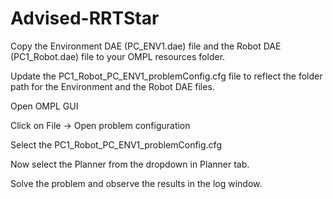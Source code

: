 # Advised-RRTStar
Copy the Environment DAE (PC_ENV1.dae) file and the Robot DAE (PC1_Robot.dae) file to your OMPL resources folder.


Update the PC1_Robot_PC_ENV1_problemConfig.cfg file to reflect the folder path for the Environment and the Robot DAE files.


Open OMPL GUI


Click on File -> Open problem configuration


Select the PC1_Robot_PC_ENV1_problemConfig.cfg


Now select the Planner from the dropdown in Planner tab.


Solve the problem and observe the results in the log window.
